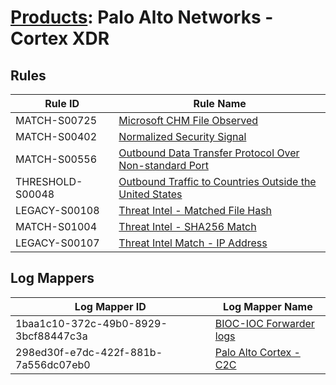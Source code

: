# [Products](README.md): Palo Alto Networks - Cortex XDR

## Rules

|Rule ID|Rule Name|
|----|----|
|MATCH-S00725|[Microsoft CHM File Observed](../rules/MATCH-S00725.md)|
|MATCH-S00402|[Normalized Security Signal](../rules/MATCH-S00402.md)|
|MATCH-S00556|[Outbound Data Transfer Protocol Over Non-standard Port](../rules/MATCH-S00556.md)|
|THRESHOLD-S00048|[Outbound Traffic to Countries Outside the United States](../rules/THRESHOLD-S00048.md)|
|LEGACY-S00108|[Threat Intel - Matched File Hash](../rules/LEGACY-S00108.md)|
|MATCH-S01004|[Threat Intel - SHA256 Match](../rules/MATCH-S01004.md)|
|LEGACY-S00107|[Threat Intel Match - IP Address](../rules/LEGACY-S00107.md)|


## Log Mappers

|Log Mapper ID|Log Mapper Name|
|----|----|
|1baa1c10-372c-49b0-8929-3bcf88447c3a|[BIOC-IOC Forwarder logs](../mappings/1baa1c10-372c-49b0-8929-3bcf88447c3a.md)|
|298ed30f-e7dc-422f-881b-7a556dc07eb0|[Palo Alto Cortex - C2C](../mappings/298ed30f-e7dc-422f-881b-7a556dc07eb0.md)|


